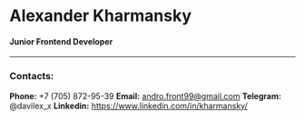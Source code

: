 # Alexander Kharmansky
#### Junior Frontend Developer
---
### Contacts:
__Phone:__ +7 (705) 872-95-39
__Email:__ andro.front99@gmail.com
__Telegram:__ @davilex_x
__Linkedin:__ https://www.linkedin.com/in/kharmansky/
